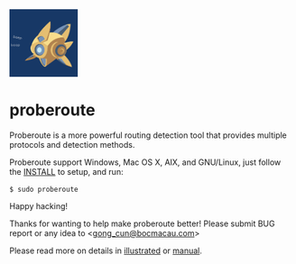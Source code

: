 <img src="probe.png" height="120px"/>

proberoute
==========

Proberoute is a more powerful routing detection tool that provides
multiple protocols and detection methods.

Proberoute support Windows, Mac OS X, AIX, and GNU/Linux, just follow
the [INSTALL](INSTALL) to setup, and run:

	$ sudo proberoute
	
Happy hacking!

Thanks for wanting to help make proberoute better! Please
submit BUG report or any idea to &lt;gong_cun@bocmacau.com&gt;

Please read more on details in [illustrated](doc/proberoute.pdf)
or [manual](doc/proberoute_man.pdf).
